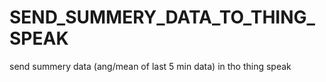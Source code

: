 # SEND_SUMMERY_DATA_TO_THING_SPEAK
send summery data (ang/mean of last 5 min data) in tho thing speak
